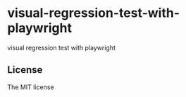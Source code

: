 # visual-regression-test-with-playwright

visual regression test with playwright

## License

The MIT license
